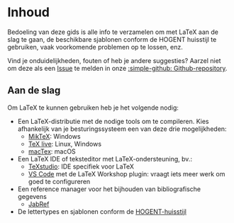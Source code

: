 # Inhoud

Bedoeling van deze gids is alle info te verzamelen om met LaTeX aan de slag te gaan, de beschikbare sjablonen conform de HOGENT huisstijl te gebruiken, vaak voorkomende problemen op te lossen, enz.

Vind je onduidelijkheden, fouten of heb je andere suggesties? Aarzel niet om deze als een [Issue](https://github.com/HoGentTIN/latex-hogent-gids/issues) te melden in onze [:simple-github: Github-repository](https://github.com/HoGentTIN/latex-hogent-gids/).

## Aan de slag

Om LaTeX te kunnen gebruiken heb je het volgende nodig:

- Een LaTeX-distributie met de nodige tools om te compileren. Kies afhankelijk van je besturingssysteem een van deze drie mogelijkheden:
    - [MikTeX](installatie-miktex.md): Windows
    - [TeX live](installatie-texlive.md): Linux, Windows
    - [macTex](installatie-mactex.md): macOS
- Een LaTeX IDE of teksteditor met LaTeX-ondersteuning, bv.:
    - [TeXstudio](installatie-texstudio.md): IDE specifiek voor LaTeX
    - [VS Code](installatie-vscode.md) met de LaTeX Workshop plugin: vraagt iets meer werk om goed te configureren
- Een reference manager voor het bijhouden van bibliografische gegevens
    - [JabRef](installatie-jabref.md)
- De lettertypes en sjablonen conform de [HOGENT-huisstijl](hogent-huisstijl.md)

